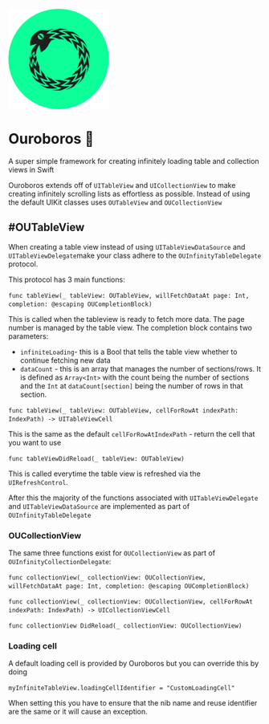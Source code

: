 ![alt tag][image-1]
# Ouroboros 🐍
A super simple framework for creating infinitely loading table and collection views in Swift

Ouroboros extends off of `UITableView` and `UICollectionView` to make creating infinitely scrolling lists as effortless as possible. Instead of using the default UIKit classes uses `OUTableView` and `OUCollectionView`

## \#OUTableView

When creating a table view instead of using `UITableViewDataSource` and `UITableViewDelegate`make your class adhere to the `OUInfinityTableDelegate` protocol.

This protocol has 3 main functions:

`func tableView(_ tableView: OUTableView, willFetchDataAt page: Int, completion: @escaping OUCompletionBlock)`  

This is called when the tableview is ready to fetch more data. The page number is managed by the table view. The completion block contains two parameters:
- `infiniteLoading`- this is a Bool that tells the table view whether to continue fetching new data
- `dataCount` - this is an array that manages the number of sections/rows. It is defined as `Array<Int>` with the count being the number of sections and the `Int` at `dataCount[section]` being the number of rows in that section.  

 `func tableView(_ tableView: OUTableView, cellForRowAt indexPath: IndexPath) -> UITableViewCell`

This is the same as the default `cellForRowAtIndexPath` - return the cell that you want to use  
 
 `func tableViewDidReload(_ tableView: OUTableView)`  

This is called everytime the table view is refreshed via the `UIRefreshControl`.

After this the majority of the functions associated with `UITableViewDelegate` and `UITableViewDataSource` are implemented as part of `OUInfinityTableDelegate `

### OUCollectionView

The same three functions exist for `OUCollectionView` as part of `OUInfinityCollectionDelegate`:

`func collectionView(_ collectionView: OUCollectionView, willFetchDataAt page: Int, completion: @escaping OUCompletionBlock)`

 `func collectionView(_ collectionView: OUCollectionView, cellForRowAt indexPath: IndexPath) -> UICollectionViewCell`

 `func collectionView DidReload(_ collectionView: OUCollectionView)`

### Loading cell

A default loading cell is provided by Ouroboros but you can override this by doing 

`myInfiniteTableView.loadingCellIdentifier = "CustomLoadingCell"`

When setting this you have to ensure that the nib name and reuse identifier are the same or it will cause an exception.

[image-1]:	https://raw.githubusercontent.com/jackchmbrln/Ouroboros/master/ouro_logo@2x.png